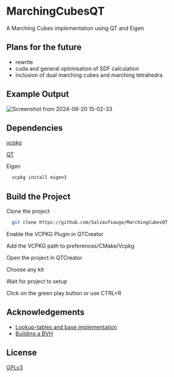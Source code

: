 # MarchingCubesQT

A Marching Cubes implementation using QT and Eigen

## Plans for the future

- rewrite
- cuda and general optimisation of SDF calculation
- inclusion of dual marching cubes and marching tetrahedra


## Example Output
![Screenshot from 2024-06-20 15-02-33](https://github.com/user-attachments/assets/89852ba6-92e5-4054-a8b1-f4705756de61)

## Dependencies

[vcpkg](https://vcpkg.io/en/)

[QT](https://www.qt.io/download-open-source)

Eigen

```bash
  vcpkg install eigen3
```
## Build the Project

Clone the project

```bash
  git clone https://github.com/Salzaufsauge/MarchingCubesQT
```

Enable the VCPKG Plugin in QTCreator

Add the VCPKG path to preferences/CMake/Vcpkg

Open the project in QTCreator

Choose any kit

Wait for project to setup

Click on the green play button or use CTRL+R





## Acknowledgements

 - [Lookup-tables and base implementation](https://paulbourke.net/geometry/polygonise/)
 - [Building a BVH](https://jacco.ompf2.com/2022/04/13/how-to-build-a-bvh-part-1-basics/)


## License

[GPLv3](https://choosealicense.com/licenses/gpl-3.0/)


